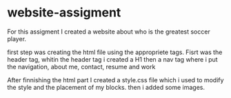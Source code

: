 # website-assigment
For this assigment I created a website about who is the greatest soccer player.

first step was creating the html file using
the appropriete tags.
Fisrt was the header tag, whitin the header tag i created a H1 then a nav tag where i put the navigation, about me, contact, resume and work

After finnishing the html part I created a style.css file which i used to modify the style and the placement of my blocks. then i added some images.